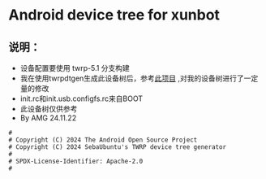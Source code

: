 # Android device tree for xunbot 

## 说明：
- 设备配置要使用 twrp-5.1 分支构建
- 我在使用twrpdtgen生成此设备树后，参考[此项目](https://github.com/Magendanz/android_device_rockchip/tree/master) ,对我的设备树进行了一定量的修改
- init.rc和init.usb.configfs.rc来自BOOT
- 此设备树仅供参考
- By AMG  24.11.22
```
#
# Copyright (C) 2024 The Android Open Source Project
# Copyright (C) 2024 SebaUbuntu's TWRP device tree generator
#
# SPDX-License-Identifier: Apache-2.0
#
```
